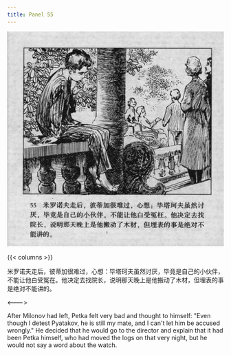 ```yaml
---
title: Panel 55
---
```


 ![biao page](./../../../images/biao/seifert0726_biao_0059_055.jpg)

{{< columns >}}



米罗诺夫走后，彼蒂加很难过，心想：毕塔珂夫虽然讨厌，毕竟是自己的小伙伴，不能让他白受冤在。他决定去找院长，说明那天晚上是他搬动了木材，但埋表的事是绝对不能讲的。

<--->


After Milonov had left, Petka felt very bad and thought to himself: "Even though I detest Pyatakov, he is still my mate, and I can't let him be accused wrongly." He decided that he would go to the director and explain that it had been Petka himself, who had moved the logs on that very night, but he would not say a word about the watch.

